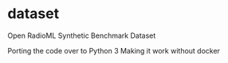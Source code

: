 # dataset
Open RadioML Synthetic Benchmark Dataset

Porting the code over to Python 3 
Making it work without docker
